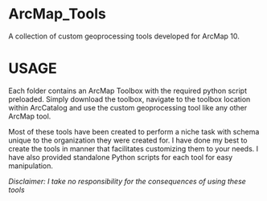 # ArcMap_Tools
A collection of custom geoprocessing tools developed for ArcMap 10.

# USAGE
Each folder contains an ArcMap Toolbox with the required python script preloaded. Simply download
the toolbox, navigate to the toolbox location within ArcCatalog and use the custom geoprocessing
tool like any other ArcMap tool. 

Most of these tools have been created to perform a niche task with schema unique to the
organization they were created for. I have done my best to create the tools in manner that 
facilitates customizing them to your needs. I have also provided standalone Python scripts for each
tool for easy manipulation.

_Disclaimer: I take no responsibility for the consequences of using these tools_

